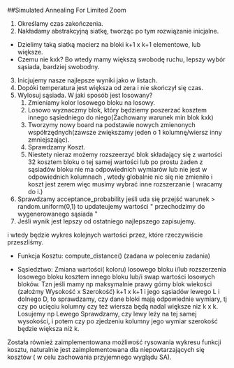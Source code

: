 ##Simulated Annealing For Limited Zoom
1. Określamy czas zakończenia.
2. Nakładamy abstrakcyjną siatkę, tworząc po tym rozwiązanie inicjalne. 
- Dzielimy taką siatką macierz na bloki 
k+1 x k+1 elementowe, lub większe.
 - Czemu nie kxk? Bo wtedy mamy większą swobodę ruchu, lepszy wybór sąsiada, bardziej swobodny.
3. Inicjujemy nasze najlepsze wyniki jako w listach.
4. Dopóki temperatura jest większa od zera i nie skończył się czas.
5. Wylosuj sąsiada. W jaki sposób jest losowany?
    1. Zmieniamy kolor losowego bloku na losowy.
    2. Losowo wyznaczmy blok, który będziemy poszerzać kosztem innego sąsiedniego do niego(Zachowany warunek min blok kxk)
    3. Tworzymy nowy board na podstawie nowych zmienonych współrzędnych(zawsze zwiększamy jeden o 1 kolumnę/wiersz inny zmniejszając).
    4. Sprawdzamy Koszt.
    5. Niestety nieraz możemy rozszeerzyć blok składający się z wartości 32 kosztem bloku o tej samej wartości lub po prostu żaden z sąsiadów bloku nie ma odpowiednich wymiarów lub nie jest w odpowiednich kolumnach
    , wtedy globalnie nic się nie zmieniło i koszt jest zerem więc musimy wybrać  inne rozszerzanie ( wracamy do i.)
6. Sprawdzamy acceptance_probability jeśli uda się przejść warunek > random.uniform(0,1)
to updateujemy wartości " przechodzimy do wygenerowanego sąsiada "
7. Jeśli wynik jest lepszy od ostatniego najlepszego zapisujemy.


i wtedy będzie wykres kolejnych wartości przez, które rzeczywiście przeszliśmy.    

- Funkcja Kosztu: compute_distance() (zadana w poleceniu zadania)

- Sąsiedztwo: Zmiana wartości( koloru) losowego bloku i/lub rozszerzenia losowego bloku kosztem innego bloku lub/i swap wartości losowych bloków.
 Tzn jeśli mamy np maksymalnie prawy górny
 blok wiekości (założmy Wysokość x Szerokość) k+1 x k+1 i jego  sąsiadów lewego L i dolnego D, to sprawdzamy, czy dane bloki
 mają odpowiednie wymiary, tj czy po ucięciu kolumny czy też wiersza będą nadal większe niz k x k. Losujemy np Lewego Sprawdzamy,
  czy lewy leży na tej samej wysokości, i potem czy po zjedzeniu kolumny jego wymiar szerokość będzie większa niż k. 


Została również zaimplementowana możliwość rysowania wykresu funkcji kosztu, 
naturalnie jest zaimplementowana dla niepowtarzających się kosztów ( w celu zachowania przyjemnego wyglądu SA).